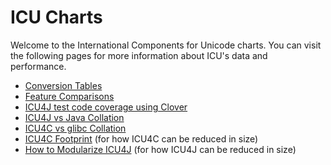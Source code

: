 # ICU Charts

Welcome to the International Components for Unicode charts. You can visit the
following pages for more information about ICU's data and performance.

*   [Conversion Tables](charset.md)
*   [Feature Comparisons](comparison/index.md)
*   [ICU4J test code coverage using
    Clover](http://icu-project.org/charts/coverage/icu4j/)
*   [ICU4J vs Java Collation](collation-icu4j-sun.md)
*   [ICU4C vs glibc Collation](collation-icu4c48-glibc.md)
*   [ICU4C Footprint](icu4c-footprint.md) (for how ICU4C can be reduced in size)
*   [ How to Modularize
    ICU4J](http://source.icu-project.org/repos/icu/icu4j/trunk/readme.html#HowToModularize)
    (for how ICU4J can be reduced in size)
